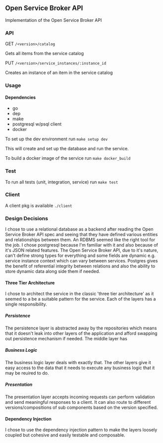 ## Open Service Broker API

Implementation of the Open Service Broker API

### API

GET `/<version>/catalog`

Gets all items from the service catalog

PUT `/<version>/service_instances/:instance_id`

Creates an instance of an item in the service catalog

### Usage

#### Dependencies

- go
- dep
- make
- postgresql w/psql client
- docker

To set up the dev environment run `make setup dev`

This will create and set up the database and run the service.

To build a docker image of the service run `make docker_build`

### Test

To run all tests (unit, integration, service) run `make test`

### Client

A client pkg is available `./client`

### Design Decisions

I chose to use a relational database as a backend after reading the Open Service Broker API spec and seeing
that they have defined various entities and relationships between them. An RDBMS seemed like the right tool
for the job. I chose postgresql because I'm familiar with it and also because of it's JSON related features.
The Open Service Broker API, due to it's nature, can't define strong types for everything and some fields are
dynamic e.g. service instance context which can vary between services. Postgres gives the benefit of referential
integrity between relations and also the ability to store dynamic data along side them if needed.

#### Three Tier Architecture

I chose to architect the service in the classic 'three tier architecture' as it seemed to a be a suitable pattern
for the service. Each of the layers has a single responsibility.

##### Persistence

The persistence layer is abstracted away by the repositories which means that it doesn't leak
into other layers of the application and afford swapping out persistence mechanism if needed. The middle layer has

##### Business Logic

The business logic layer deals with exactly that. The other layers give it easy access to the data that it needs to
execute any business logic that it may be reuired to do.

##### Presentation

The presentation layer accepts incoming requests can perform validation and send meaningful responses to a client.
It can also route to different versions/compositions of sub components based on the version specified.

#### Dependency Injection

I chose to use the dependency injection pattern to make the layers loosely coupled but cohesive and easily testable and composable.

